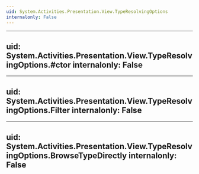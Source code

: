 ```yaml
---
uid: System.Activities.Presentation.View.TypeResolvingOptions
internalonly: False
---
```


---
uid: System.Activities.Presentation.View.TypeResolvingOptions.#ctor
internalonly: False
---

---
uid: System.Activities.Presentation.View.TypeResolvingOptions.Filter
internalonly: False
---

---
uid: System.Activities.Presentation.View.TypeResolvingOptions.BrowseTypeDirectly
internalonly: False
---
